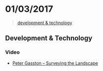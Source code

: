 # 01/03/2017

> [development & technology](#development--technology)


## Development & Technology

### Video
- [Peter Gasston – Surveying the Landscape](https://vimeo.com/194961226)
